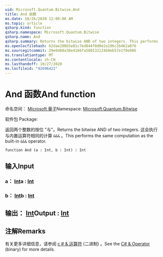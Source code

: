 ```yaml
---
uid: Microsoft.Quantum.Bitwise.And
title: And 函数
ms.date: 10/26/2020 12:00:00 AM
ms.topic: article
qsharp.kind: function
qsharp.namespace: Microsoft.Quantum.Bitwise
qsharp.name: And
qsharp.summary: Returns the bitwise AND of two integers. This performs the same computation as the built-in `&&&` operator.
ms.openlocfilehash: 62dae288b5e81c7ed844f0d0e2a196c2b462a876
ms.sourcegitcommit: 29e0d88a30e4166fa580132124b0eb57e1f0e986
ms.translationtype: MT
ms.contentlocale: zh-CN
ms.lasthandoff: 10/27/2020
ms.locfileid: "92696422"
---
```

# <a name="and-function"></a><span data-ttu-id="0dc2f-102">And 函数</span><span class="sxs-lookup"><span data-stu-id="0dc2f-102">And function</span></span>

<span data-ttu-id="0dc2f-103">命名空间： [Microsoft 量子](xref:Microsoft.Quantum.Bitwise)</span><span class="sxs-lookup"><span data-stu-id="0dc2f-103">Namespace: [Microsoft.Quantum.Bitwise](xref:Microsoft.Quantum.Bitwise)</span></span>

<span data-ttu-id="0dc2f-104">软件包 [](https://nuget.org/packages/)</span><span class="sxs-lookup"><span data-stu-id="0dc2f-104">Package: [](https://nuget.org/packages/)</span></span>


<span data-ttu-id="0dc2f-105">返回两个整数的按位 "与"。</span><span class="sxs-lookup"><span data-stu-id="0dc2f-105">Returns the bitwise AND of two integers.</span></span>
<span data-ttu-id="0dc2f-106">这会执行与内置运算符相同的计算 `&&&` 。</span><span class="sxs-lookup"><span data-stu-id="0dc2f-106">This performs the same computation as the built-in `&&&` operator.</span></span>

```qsharp
function And (a : Int, b : Int) : Int
```


## <a name="input"></a><span data-ttu-id="0dc2f-107">输入</span><span class="sxs-lookup"><span data-stu-id="0dc2f-107">Input</span></span>

### <a name="a--int"></a><span data-ttu-id="0dc2f-108">a： [Int](xref:microsoft.quantum.lang-ref.int)</span><span class="sxs-lookup"><span data-stu-id="0dc2f-108">a : [Int](xref:microsoft.quantum.lang-ref.int)</span></span>




### <a name="b--int"></a><span data-ttu-id="0dc2f-109">b： [Int](xref:microsoft.quantum.lang-ref.int)</span><span class="sxs-lookup"><span data-stu-id="0dc2f-109">b : [Int](xref:microsoft.quantum.lang-ref.int)</span></span>





## <a name="output--int"></a><span data-ttu-id="0dc2f-110">输出： [Int](xref:microsoft.quantum.lang-ref.int)</span><span class="sxs-lookup"><span data-stu-id="0dc2f-110">Output : [Int](xref:microsoft.quantum.lang-ref.int)</span></span>



## <a name="remarks"></a><span data-ttu-id="0dc2f-111">注解</span><span class="sxs-lookup"><span data-stu-id="0dc2f-111">Remarks</span></span>

<span data-ttu-id="0dc2f-112">有关更多详细信息，请参阅 [c # &amp; 运算符](https://docs.microsoft.com/dotnet/csharp/language-reference/operators/and-operator) (二进制) 。</span><span class="sxs-lookup"><span data-stu-id="0dc2f-112">See the [C# &amp; Operator](https://docs.microsoft.com/dotnet/csharp/language-reference/operators/and-operator) (binary) for more details.</span></span>